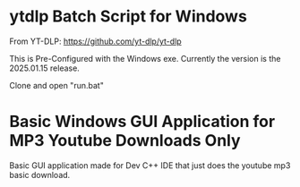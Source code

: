 # ytdlp Batch Script for Windows

From YT-DLP: https://github.com/yt-dlp/yt-dlp

This is Pre-Configured with the Windows exe. Currently the version is the 2025.01.15 release.

Clone and open "run.bat"

# Basic Windows GUI Application for MP3 Youtube Downloads Only

Basic GUI application made for Dev C++ IDE that just does the youtube mp3 basic download.
